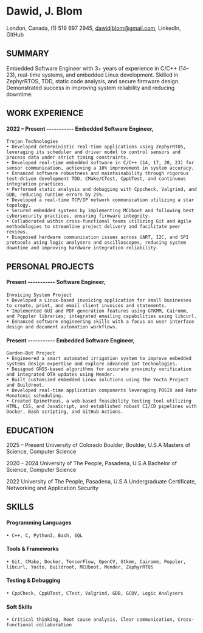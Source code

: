 # Dawid, J. Blom

London, Canada, (1) 519 697 2945, dawidjblom@gmail.com, LinkedIn, GitHub

## SUMMARY
Embedded Software Engineer with 3+ years of experience in C/C++ (14–23), real-time systems, and embedded Linux development. Skilled in ZephyrRTOS, TDD, static code analysis, and secure firmware design. Demonstrated success in improving system reliability and reducing downtime.

## WORK EXPERIENCE
#### 2022 – Present -----------	Embedded Software Engineer, 
	Trojan Technologies
    • Developed deterministic real-time applications using ZephyrRTOS, leveraging its scheduler and driver model to control sensors and process data under strict timing constraints.
    • Developed real-time embedded software in C/C++ (14, 17, 20, 23) for sensor communication, achieving a 10% improvement in system accuracy.
    • Enhanced software robustness and maintainability through rigorous test-driven development TDD, CMake/CTest, CppUTest, and continuous integration practices.
    • Performed static analysis and debugging with Cppcheck, Valgrind, and GDB, reducing runtime errors by 25%.
    • Developed a real-time TCP/IP network communication utilizing a star topology.
    • Secured embedded systems by implementing MCUboot and following best cybersecurity practices, ensuring firmware integrity.
    • Collaborated within cross-functional teams utilizing Git and Agile methodologies to streamline project delivery and facilitate peer reviews.
    • Diagnosed hardware communication issues across UART, I2C, and SPI protocols using logic analysers and oscilloscopes, reducing system downtime and improving hardware integration reliability.

## PERSONAL PROJECTS
#### Present ----------- Software Engineer, 
	Invoicing System Project
    • Developed a Linux-based invoicing application for small businesses to create, print, and email client invoices and statements.
    • Implemented GUI and PDF generation features using GTKMM, Cairomm, and Poppler libraries; integrated emailing capabilities using libcurl.
    • Enhanced software engineering skills with a focus on user interface design and document automation workflows.

#### Present ----------- Embedded Software Engineer, 
	Garden-Bot Project
    • Engineered a smart automated irrigation system to improve embedded systems design expertise and explore advanced IoT technologies.
    • Designed GNSS-based algorithms for accurate proximity verification and integrated OTA updates using Mender.
    • Built customized embedded Linux solutions using the Yocto Project and Buildroot.
    • Developed real-time application components leveraging POSIX and Rate Monotonic scheduling.
    • Created Epimetheus, a web-based feasibility testing tool utilizing HTML, CSS, and JavaScript, and established robust CI/CD pipelines with Docker, Bash scripting, and GitHub Actions.

## EDUCATION
2025 – Present 	University of Colorado Boulder, 		                  Boulder, U.S.A
	Masters of Science, Computer Science	

2020 – 2024 	University of The People, 				     Pasadena, U.S.A
	Bachelor of Science, Computer Science	

2022 	University of The People, 				     Pasadena, U.S.A
	Undergraduate Certificate, Networking and 
	Application Security

## SKILLS	
#### Programming Languages
    • C++, C, Python3, Bash, SQL
#### Tools & Frameworks
    • Git, CMake, Docker, TensorFlow, OpenCV, Gtkmm, Cairomm, Poppler, libcurl, Yocto, Buildroot, MCUboot, Mender, ZephyrRTOS
#### Testing & Debugging
    • CppCheck, CppUTest, CTest, Valgrind, GDB, GCOV, Logic Analysers
#### Soft Skills
    • Critical thinking, Root cause analysis, Clear communication, Cross-functional collaboration

<!---
DJBlom/DJBlom is a ✨ special ✨ repository because its `README.md` (this file) appears on your GitHub profile.
You can click the Preview link to take a look at your changes.
--->

